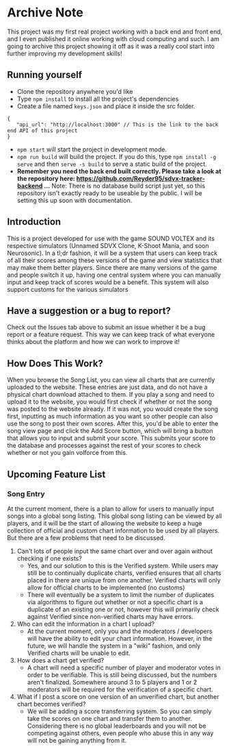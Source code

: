 # Archive Note
This project was my first real project working with a back end and front end, and I even published it online working with cloud computing and such. I am going to archive this project showing it off as it was a really cool start into further improving my development skills!

## Running yourself
- Clone the repository anywhere you'd like  
- Type `npm install` to install all the project's dependencies
- Create a file named `keys.json` and place it inside the src folder.
```
{
   "api_url": "http://localhost:3000" // This is the link to the back end API of this project
}
```
- `npm start` will start the project in development mode.
- `npm run build` will build the project. If you do this, type `npm install -g serve` and then `serve -s build` to serve a static build of the project.
- **Remember you need the back end built correctly. Please take a look at the repository  here: https://github.com/Reyder95/sdvx-tracker-backend ...** Note: There is no database build script just yet, so this repository isn't exactly ready to be useable by the public. I will be setting this up soon with documentation.

## Introduction
This is a project developed for use with the game SOUND VOLTEX and its respective simulators (Unnamed SDVX Clone, K-Shoot Mania, and soon Neurosonic). In a tl;dr fashion, it will be a system that users can keep track of all their scores among these versions of the game and view statistics that may make them better players. Since there are many versions of the game and people switch it up, having one central system where you can manually input and keep track of scores would be a benefit. This system will also support customs for the various simulators

## Have a suggestion or a bug to report?
Check out the Issues tab above to submit an issue whether it be a bug report or a feature request. This way we can keep track of what everyone thinks about the platform and how we can work to improve it!

## How Does This Work?
When you browse the Song List, you can view all charts that are currently uploaded to the website. These entries are just data, and do not have a physical chart download attached to them. If you play a song and need to upload it to the website, you would first check if whether or not the song was posted to the website already. If it was not, you would create the song first, inputting as much information as you want so other people can also use the song to post their own scores. After this, you'd be able to enter the song view page and click the Add Score button, which will bring a button that allows you to input and submit your score. This submits your score to the database and processes against the rest of your scores to check whether or not you gain volforce from this.

## Upcoming Feature List
### Song Entry
At the current moment, there is a plan to allow for users to manually input songs into a global song listing. This global song listing can be viewed by all players, and it will be the start of allowing the website to keep a huge collection of official and custom chart information to be used by all players. But there are a few problems that need to be discussed.
1. Can't lots of people input the same chart over and over again without checking if one exists?
    * Yes, and our solution to this is the Verified system. While users may still be to continually duplicate charts, verified ensures that all charts placed in there are unique from one another. Verified charts will only allow for official charts to be implemented (no customs)
    * There will eventually be a system to limit the number of duplicates via algorithms to figure out whether or not a specific chart is a duplicate of an existing one or not, however this will primarily check against Verified since non-verified charts may have errors.
2. Who can edit the information in a chart I upload?
    * At the current moment, only you and the moderators / developers will have the ability to edit your chart information. However, in the future, we will handle the system in a "wiki" fashion, and only Verified charts will be unable to edit.
3. How does a chart get verified?
    * A chart will need a specific number of player and moderator votes in order to be verifiable. This is still being discussed, but the numbers aren't finalized. Somewhere around 3 to 5 players and 1 or 2 moderators will be required for the verification of a specific chart.
4. What if I post a score on one version of an unverified chart, but another chart becomes verified?
    * We will be adding a score transferring system. So you can simply take the scores on one chart and transfer them to another. Considering there is no global leaderboards and you will not be competing against others, even people who abuse this in any way will not be gaining anything from it.
